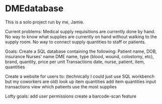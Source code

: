 # DMEdatabase

This is a solo project run by me, Jamie. 

Current problems:
Medical supply requisitions are currently done by hand. 
No way to know what supplies are currently on hand without walking to the supply room. No way to connect supply quantities to staff or patients. 

Goals:
Create a SQL database containing the following:
Patient name, DOB, insurance
Nurses' name
DME name, type (blood, wound, colostomy, etc), brand, quantity, price per unit
Transactions date, nurse, patient, item, quantities

Create a website for users to: (technically I could just use SQL workbench but my coworkers are old)
look up item quantities
add item quantities
input transactions
view which patients use the most supplies

Lofty goals:
add user permissions
create a barcode-scan feature 